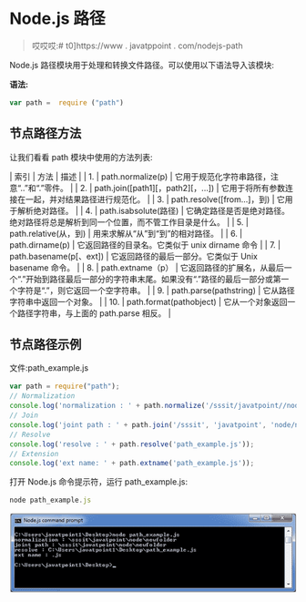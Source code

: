 # Node.js 路径

> 哎哎哎:# t0]https://www . javatppoint . com/nodejs-path

Node.js 路径模块用于处理和转换文件路径。可以使用以下语法导入该模块:

**语法:**

```js
var path =  require ("path")

```

## 节点路径方法

让我们看看 path 模块中使用的方法列表:

| 索引 | 方法 | 描述 |
| 1. | path.normalize(p) | 它用于规范化字符串路径，注意“..”和“.”零件。 |
| 2. | path.join([path1][，path2][，...]) | 它用于将所有参数连接在一起，并对结果路径进行规范化。 |
| 3. | path.resolve([from...]，到) | 它用于解析绝对路径。 |
| 4. | path.isabsolute(路径) | 它确定路径是否是绝对路径。绝对路径将总是解析到同一个位置，而不管工作目录是什么。 |
| 5. | path.relative(从，到) | 用来求解从“从”到“到”的相对路径。 |
| 6. | path.dirname(p) | 它返回路径的目录名。它类似于 unix dirname 命令 |
| 7. | path.basename(p[、ext]) | 它返回路径的最后一部分。它类似于 Unix basename 命令。 |
| 8. | path.extname（p） | 它返回路径的扩展名，从最后一个“.”开始到路径最后一部分的字符串末尾。如果没有“.”路径的最后一部分或第一个字符是“.”，则它返回一个空字符串。 |
| 9. | path.parse(pathstring) | 它从路径字符串中返回一个对象。 |
| 10. | path.format(pathobject) | 它从一个对象返回一个路径字符串，与上面的 path.parse 相反。 |

## 节点路径示例

文件:path_example.js

```js
var path = require("path");
// Normalization
console.log('normalization : ' + path.normalize('/sssit/javatpoint//node/newfolder/tab/..'));
// Join
console.log('joint path : ' + path.join('/sssit', 'javatpoint', 'node/newfolder', 'tab', '..'));
// Resolve
console.log('resolve : ' + path.resolve('path_example.js'));
// Extension 
console.log('ext name: ' + path.extname('path_example.js'));  

```

打开 Node.js 命令提示符，运行 path_example.js:

```js
node path_example.js

```

![Node.js path example 1](img/766e0819f06b323b113dee99495a6b38.png)